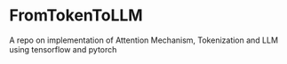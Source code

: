 # FromTokenToLLM
A repo on implementation of Attention Mechanism, Tokenization and LLM using tensorflow and pytorch
